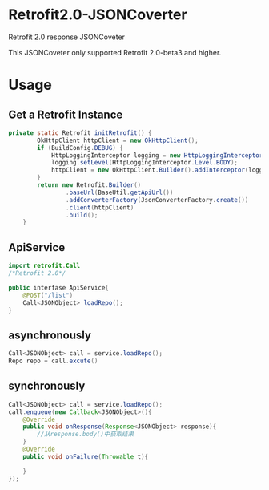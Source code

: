 # Retrofit2.0-JSONCoverter
Retrofit 2.0 response JSONCoveter

This JSONCoveter only supported Retrofit 2.0-beta3 and higher.

# Usage

## Get a Retrofit Instance
```Java
private static Retrofit initRetrofit() {
        OkHttpClient httpClient = new OkHttpClient();
        if (BuildConfig.DEBUG) {
            HttpLoggingInterceptor logging = new HttpLoggingInterceptor();
            logging.setLevel(HttpLoggingInterceptor.Level.BODY);
            httpClient = new OkHttpClient.Builder().addInterceptor(logging).build();
        }
        return new Retrofit.Builder()
                .baseUrl(BaseUtil.getApiUrl())
                .addConverterFactory(JsonConverterFactory.create())
                .client(httpClient)
                .build();
    }
```

## ApiService 
``` Java
import retrofit.Call
/*Retrofit 2.0*/

public interfase ApiService{
    @POST("/list")
    Call<JSONObject> loadRepo();
}
```
## asynchronously

``` Java
Call<JSONObject> call = service.loadRepo();
Repo repo = call.excute()
```

## synchronously 
``` Java
Call<JSONObject> call = service.loadRepo();
call.enqueue(new Callback<JSONObject>(){
    @Override
    public void onResponse(Response<JSONObject> response){
        //从response.body()中获取结果
    }
    @Override
    public void onFailure(Throwable t){

    }
});
```

